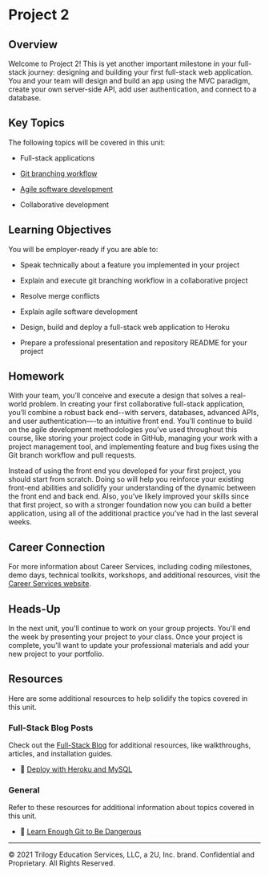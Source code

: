 # Project 2

## Overview

Welcome to Project 2! This is yet another important milestone in your full-stack journey: designing and building your first full-stack web application. You and your team will design and build an app using the MVC paradigm, create your own server-side API, add user authentication, and connect to a database.

## Key Topics

The following topics will be covered in this unit:

* Full-stack applications

* [Git branching workflow](https://git-scm.com/book/en/v2/Git-Branching-Branching-Workflows)

* [Agile software development](https://en.wikipedia.org/wiki/Agile_software_development)

* Collaborative development

## Learning Objectives

You will be employer-ready if you are able to:

* Speak technically about a feature you implemented in your project

* Explain and execute git branching workflow in a collaborative project

* Resolve merge conflicts

* Explain agile software development

* Design, build and deploy a full-stack web application to Heroku

* Prepare a professional presentation and repository README for your project

## Homework

With your team, you’ll conceive and execute a design that solves a real-world problem. In creating your first collaborative full-stack application, you’ll combine a robust back end--with servers, databases, advanced APIs, and user authentication—-to an intuitive front end. You’ll continue to build on the agile development methodologies you’ve used throughout this course, like storing your project code in GitHub, managing your work with a project management tool, and implementing feature and bug fixes using the Git branch workflow and pull requests.

Instead of using the front end you developed for your first project, you should start from scratch. Doing so will help you reinforce your existing front-end abilities and solidify your understanding of the dynamic between the front end and back end. Also, you’ve likely improved your skills since that first project, so with a stronger foundation now you can build a better application, using all of the additional practice you’ve had in the last several weeks.

## Career Connection

For more information about Career Services, including coding milestones, demo days, technical toolkits, workshops, and additional resources, visit the [Career Services website](https://mycareerspot.org/).

## Heads-Up

In the next unit, you'll continue to work on your group projects. You'll end the week by presenting your project to your class. Once your project is complete, you'll want to update your professional materials and add your new project to your portfolio.

## Resources

Here are some additional resources to help solidify the topics covered in this unit.

### Full-Stack Blog Posts

Check out the [Full-Stack Blog](https://coding-boot-camp.github.io/full-stack/) for additional resources, like walkthroughs, articles, and installation guides.

  * 📖 [Deploy with Heroku and MySQL](https://coding-boot-camp.github.io/full-stack/heroku/deploy-with-heroku-and-mysql)

### General

Refer to these resources for additional information about topics covered in this unit.

  * 📖 [Learn Enough Git to Be Dangerous](https://www.learnenough.com/git-tutorial/getting_started)

---
© 2021 Trilogy Education Services, LLC, a 2U, Inc. brand. Confidential and Proprietary. All Rights Reserved.
